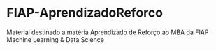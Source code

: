 # FIAP-AprendizadoReforco
Material destinado a matéria Aprendizado de Reforço ao MBA da FIAP Machine Learning &amp; Data Science
